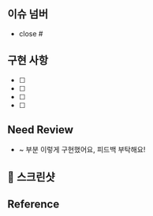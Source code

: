 ## 이슈 넘버

- close #
<!-- # 뒤에 이슈넘버를 써서 이슈를 닫아주세요 -->

## 구현 사항

<!-- 실제로 변경한 사항을 설명해주세요.-->

- [ ]
- [ ]
- [ ]
- [ ]

## Need Review

- ~ 부분 이렇게 구현했어요, 피드백 부탁해요!
<!-- 어떤 부분에 리뷰어가 집중해야 하는지 or 해당 PR에서 논의가 필요한 사항을 적어주세요. -->

## 📸 스크린샷

<!-- 팀원들이 이해하기 쉽도록 스크린샷을 첨부해주세요. -->

## Reference

<!-- 참고한 사이트가 있다면 링크를 공유해주세요. -->